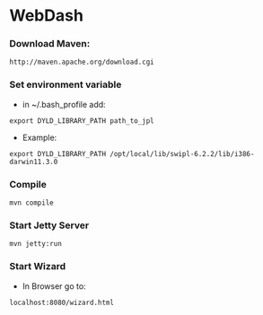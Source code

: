 WebDash
=======

### Download Maven:
```
http://maven.apache.org/download.cgi
```
### Set environment variable 

* in ~/.bash_profile add:

```
export DYLD_LIBRARY_PATH path_to_jpl
```

* Example:

```
export DYLD_LIBRARY_PATH /opt/local/lib/swipl-6.2.2/lib/i386-darwin11.3.0
```


### Compile
```
mvn compile
```

### Start Jetty Server
```
mvn jetty:run
```

### Start Wizard

* In Browser go to:
```
localhost:8080/wizard.html
```
